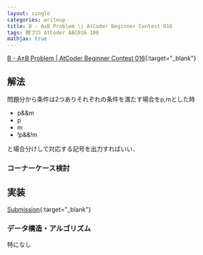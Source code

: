 ```yaml
---
layout: single
categories: writeup
title: B - A±B Problem \| AtCoder Beginner Contest 016
tags: 競プロ AtCoder ABC016 100
mathjax: true
---
```


[B - A±B Problem \| AtCoder Beginner Contest 016](https://beta.atcoder.jp/contests/abc016/tasks/abc016_2){:target="_blank"}

## 解法
問題分から条件は2つありそれぞれの条件を満たす場合をp,mとした時
- p&&m
- p
- m
- !p&&!m

と場合分けして対応する記号を出力すればいい．
### コーナーケース検討

## 実装

[Submission](https://beta.atcoder.jp/contests/abc016/submissions/3015892){:target="_blank"}

### データ構造・アルゴリズム
特になし